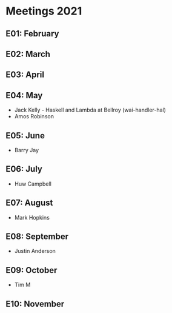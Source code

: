 # Meetings 2021

## E01: February

## E02: March

## E03: April

## E04: May
* Jack Kelly - Haskell and Lambda at Bellroy (wai-handler-hal)
* Amos Robinson
## E05: June
* Barry Jay
## E06: July
* Huw Campbell
## E07: August
* Mark Hopkins
## E08: September
* Justin Anderson
## E09: October
* Tim M
## E10: November
